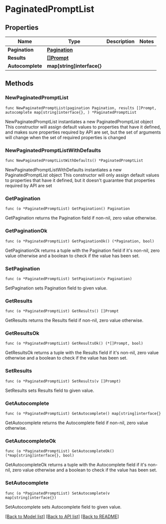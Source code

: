 # PaginatedPromptList

## Properties

Name | Type | Description | Notes
------------ | ------------- | ------------- | -------------
**Pagination** | [**Pagination**](Pagination.md) |  | 
**Results** | [**[]Prompt**](Prompt.md) |  | 
**Autocomplete** | **map[string]interface{}** |  | 

## Methods

### NewPaginatedPromptList

`func NewPaginatedPromptList(pagination Pagination, results []Prompt, autocomplete map[string]interface{}, ) *PaginatedPromptList`

NewPaginatedPromptList instantiates a new PaginatedPromptList object
This constructor will assign default values to properties that have it defined,
and makes sure properties required by API are set, but the set of arguments
will change when the set of required properties is changed

### NewPaginatedPromptListWithDefaults

`func NewPaginatedPromptListWithDefaults() *PaginatedPromptList`

NewPaginatedPromptListWithDefaults instantiates a new PaginatedPromptList object
This constructor will only assign default values to properties that have it defined,
but it doesn't guarantee that properties required by API are set

### GetPagination

`func (o *PaginatedPromptList) GetPagination() Pagination`

GetPagination returns the Pagination field if non-nil, zero value otherwise.

### GetPaginationOk

`func (o *PaginatedPromptList) GetPaginationOk() (*Pagination, bool)`

GetPaginationOk returns a tuple with the Pagination field if it's non-nil, zero value otherwise
and a boolean to check if the value has been set.

### SetPagination

`func (o *PaginatedPromptList) SetPagination(v Pagination)`

SetPagination sets Pagination field to given value.


### GetResults

`func (o *PaginatedPromptList) GetResults() []Prompt`

GetResults returns the Results field if non-nil, zero value otherwise.

### GetResultsOk

`func (o *PaginatedPromptList) GetResultsOk() (*[]Prompt, bool)`

GetResultsOk returns a tuple with the Results field if it's non-nil, zero value otherwise
and a boolean to check if the value has been set.

### SetResults

`func (o *PaginatedPromptList) SetResults(v []Prompt)`

SetResults sets Results field to given value.


### GetAutocomplete

`func (o *PaginatedPromptList) GetAutocomplete() map[string]interface{}`

GetAutocomplete returns the Autocomplete field if non-nil, zero value otherwise.

### GetAutocompleteOk

`func (o *PaginatedPromptList) GetAutocompleteOk() (*map[string]interface{}, bool)`

GetAutocompleteOk returns a tuple with the Autocomplete field if it's non-nil, zero value otherwise
and a boolean to check if the value has been set.

### SetAutocomplete

`func (o *PaginatedPromptList) SetAutocomplete(v map[string]interface{})`

SetAutocomplete sets Autocomplete field to given value.



[[Back to Model list]](../README.md#documentation-for-models) [[Back to API list]](../README.md#documentation-for-api-endpoints) [[Back to README]](../README.md)


